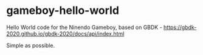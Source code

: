 # gameboy-hello-world

Hello World code for the Ninendo Gameboy, based on GBDK - https://gbdk-2020.github.io/gbdk-2020/docs/api/index.html

Simple as possible.